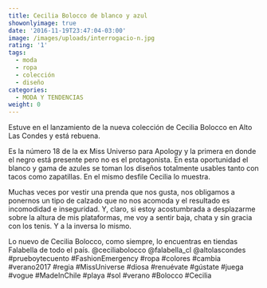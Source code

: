 ```yaml
---
title: Cecilia Bolocco de blanco y azul
showonlyimage: true
date: '2016-11-19T23:47:04-03:00'
image: /images/uploads/interrogacio-n.jpg
rating: '1'
tags:
  - moda
  - ropa
  - colección
  - diseño
categories:
  - MODA Y TENDENCIAS
weight: 0
---
```

Estuve en el lanzamiento de la nueva colección de Cecilia Bolocco en Alto Las Condes y está rebuena.

<!--more-->

Es la número 18 de la ex Miss Universo para Apology y la primera en donde el negro está presente pero no es el protagonista. En esta oportunidad el blanco y gama de azules se toman los diseños totalmente usables tanto con tacos como zapatillas. En el mismo desfile Cecilia lo muestra. 

Muchas veces por vestir una prenda que nos gusta, nos obligamos a ponernos un tipo de calzado que no nos acomoda y el resultado es incomodidad e inseguridad. Y, claro, si estoy acostumbrada a desplazarme sobre la altura de mis plataformas, me voy a sentir baja, chata y sin gracia con los tenis. Y a la inversa lo mismo.



Lo nuevo de Cecilia Bolocco, como siempre, lo encuentras en tiendas Falabella de todo el país. @ceciliabolocco @falabella_cl @altolascondes #prueboytecuento #FashionEmergency #ropa #colores #cambia #verano2017 #regia #MissUniverse #diosa #renuévate #gústate #juega #vogue #MadeInChile #playa #sol #verano #Bolocco #Cecilia
